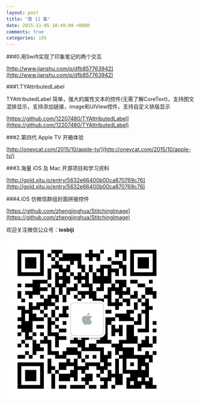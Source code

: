```yaml
---
layout: post
title: "第 11 篇"
date: 2015-11-05 10:49:09 +0800
comments: true
categories: iOS
---
```


###0.用Swift实现了印象笔记的两个交互

[http://www.jianshu.com/p/dfb857763942](http://www.jianshu.com/p/dfb857763942)  

###1.TYAttributedLabel

TYAttributedLabel 简单，强大的属性文本的控件(无需了解CoreText)，支持图文混排显示，支持添加链接，image和UIView控件，支持自定义排版显示  

[https://github.com/12207480/TYAttributedLabel](https://github.com/12207480/TYAttributedLabel)

###2.第四代 Apple TV 开箱体验

[http://onevcat.com/2015/10/apple-tv/](http://onevcat.com/2015/10/apple-tv/)

###3.海量 iOS 及 Mac 开源项目和学习资料

[http://gold.xitu.io/entry/5632e66400b00ca870769c76](http://gold.xitu.io/entry/5632e66400b00ca870769c76)

###4.iOS 仿微信群组封面拼接控件

[https://github.com/zhengjinghua/StitchingImage](https://github.com/zhengjinghua/StitchingImage)

欢迎关注微信公众号：**iosbiji**

![iOS开发笔记](/images/weixin.jpg)
